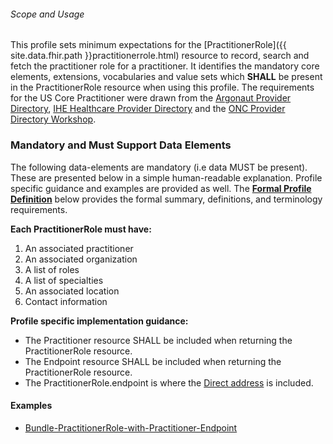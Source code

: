 
###### Scope and Usage

This profile sets minimum expectations for the [PractitionerRole]({{ site.data.fhir.path }}practitionerrole.html) resource to record, search and fetch the practitioner role for a practitioner.  It identifies the mandatory core elements, extensions, vocabularies and value sets which **SHALL** be present in the PractitionerRole resource when using this profile.  The requirements for the US Core Practitioner were drawn from the [Argonaut Provider Directory](http://www.fhir.org/guides/argonaut/pd//release1/index.html), [IHE Healthcare Provider Directory](http://ihe.net/uploadedFiles/Documents/ITI/IHE_ITI_Suppl_HPD.pdf) and the [ONC Provider Directory Workshop](https://confluence.oncprojectracking.org/display/PDW/Workshop+Documents).


### Mandatory and Must Support Data Elements


The following data-elements are mandatory (i.e data MUST be present). These are presented below in a simple human-readable explanation.  Profile specific guidance and examples are provided as well.  The [**Formal Profile Definition**](#summary) below provides the  formal summary, definitions, and  terminology requirements.  

**Each PractitionerRole must have:**

1. An associated practitioner
1. An associated organization
1. A list of roles
1. A list of specialties
1. An associated location
1. Contact information

**Profile specific implementation guidance:**

* The Practitioner resource SHALL be included when returning the PractitionerRole resource.
* The Endpoint resource SHALL be included when returning the PractitionerRole resource.
* The PractitionerRole.endpoint is where the [Direct address](https://www.healthit.gov/sites/default/files/directbasicsforprovidersqa_05092014.pdf) is included.


#### Examples

- [Bundle-PractitionerRole-with-Practitioner-Endpoint](Bundle-66c8856b-ba11-4876-8aa8-467aad8c11a2.xml.html)
